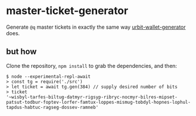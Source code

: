 # master-ticket-generator

Generate `@q` master tickets in exactly the same way
[urbit-wallet-generator][wgen] does.

## but how

Clone the repository, `npm install` to grab the dependencies, and then:

```
$ node --experimental-repl-await
> const tg = require('./src')
> let ticket = await tg.gen(384) // supply desired number of bits
> ticket
'~wisbyl-tarfes-biltug-datmyr-rigsyp-ribryc-nocmyr-bilres-mipset-patsut-todbur-foptev-lorfer-famtux-loppes-mismug-tobdyl-hopnes-lophul-tapdus-habtuc-ragseg-dossev-ramneb'
```

[wgen]: https://github.com/urbit/urbit-wallet-generator
